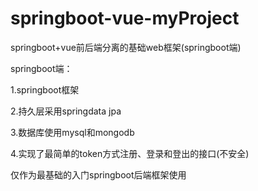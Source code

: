 # springboot-vue-myProject
springboot+vue前后端分离的基础web框架(springboot端)

springboot端：

  1.springboot框架
  
  2.持久层采用springdata jpa
  
  3.数据库使用mysql和mongodb
  
  4.实现了最简单的token方式注册、登录和登出的接口(不安全)

仅作为最基础的入门springboot后端框架使用
